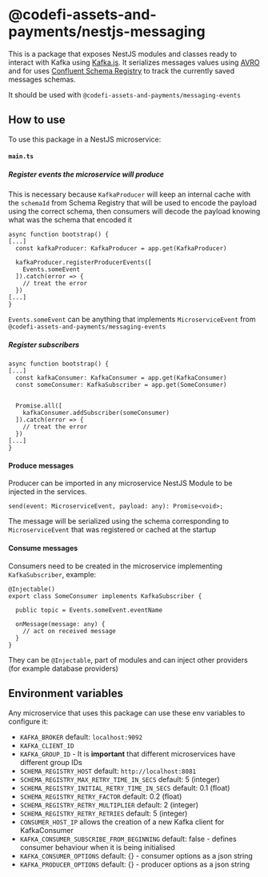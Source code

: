 # @codefi-assets-and-payments/nestjs-messaging

This is a package that exposes NestJS modules and classes ready to interact with Kafka using [Kafka.js](https://kafka.js.org/).
It serializes messages values using [AVRO](https://avro.apache.org/) and for uses [Confluent Schema Registry](https://www.confluent.io/confluent-schema-registry/) to track the currently saved messages schemas.

It should be used with `@codefi-assets-and-payments/messaging-events`

## How to use

To use this package in a NestJS microservice:

#### `main.ts`

##### Register events the microservice will produce

This is necessary because `KafkaProducer` will keep an internal cache with the `schemaId` from Schema Registry that will be used to encode the payload using the correct schema, then consumers will decode the payload knowing what was the schema that encoded it

```
async function bootstrap() {
[...]
  const kafkaProducer: KafkaProducer = app.get(KafkaProducer)

  kafkaProducer.registerProducerEvents([
    Events.someEvent
  ]).catch(error => {
    // treat the error
  })
[...]
}
```


`Events.someEvent` can be anything that implements `MicroserviceEvent` from `@codefi-assets-and-payments/messaging-events`

##### Register subscribers 

```
async function bootstrap() {
[...]
  const kafkaConsumer: KafkaConsumer = app.get(KafkaConsumer)
  const someConsumer: KafkaSubscriber = app.get(SomeConsumer)


  Promise.all([
    kafkaConsumer.addSubscriber(someConsumer)
  ]).catch(error => {
    // treat the error
  })
[...]
}
```

#### Produce messages

Producer can be imported in any microservice NestJS Module to be injected in the services.

```
send(event: MicroserviceEvent, payload: any): Promise<void>;

```

The message will be serialized using the schema corresponding to `MicroserviceEvent` that was registered or cached at the startup

#### Consume messages

Consumers need to be created in the microservice implementing `KafkaSubscriber`, example:

```
@Injectable()
export class SomeConsumer implements KafkaSubscriber {

  public topic = Events.someEvent.eventName

  onMessage(message: any) {
    // act on received message
  }
}
```

They can be `@Injectable`, part of modules and can inject other providers (for example database providers)

## Environment variables

Any microservice that uses this package can use these env variables to configure it:

* `KAFKA_BROKER` default: `localhost:9092`
* `KAFKA_CLIENT_ID` 
* `KAFKA_GROUP_ID` - It is **important** that different microservices have different group IDs
* `SCHEMA_REGISTRY_HOST` default: `http://localhost:8081`
* `SCHEMA_REGISTRY_MAX_RETRY_TIME_IN_SECS` default: 5 (integer)
* `SCHEMA_REGISTRY_INITIAL_RETRY_TIME_IN_SECS` default: 0.1 (float)
* `SCHEMA_REGISTRY_RETRY_FACTOR` default: 0.2 (float)
* `SCHEMA_REGISTRY_RETRY_MULTIPLIER` default: 2 (integer)
* `SCHEMA_REGISTRY_RETRY_RETRIES` default: 5 (integer)
* `CONSUMER_HOST_IP` allows the creation of a new Kafka client for KafkaConsumer
* `KAFKA_CONSUMER_SUBSCRIBE_FROM_BEGINNING` default: false - defines consumer behaviour when it is being initialised
* `KAFKA_CONSUMER_OPTIONS` default: {} - consumer options as a json string
* `KAFKA_PRODUCER_OPTIONS` default: {} - producer options as a json string
